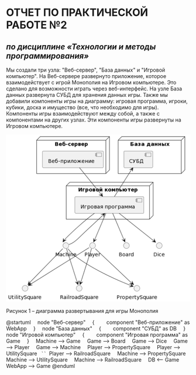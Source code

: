 # **ОТЧЕТ ПО ПРАКТИЧЕСКОЙ РАБОТЕ №2**
## *по дисциплине «Технологии и методы программирования»*

Мы создали три узла: "Веб-сервер", "База данных" и "Игровой компьютер". На Веб-сервере развернуто приложение, которое взаимодействует с игрой Монополия на Игровом компьютере. Это сделано для возможности играть через веб-интерфейс. На узле База данных развернута СУБД для хранения данных игры.
Также мы добавили компоненты игры на диаграмму: игровая программа, игроки, кубики, доска и имущество (все, что необходимо для игры). Компоненты игры взаимодействуют между собой, а также с компонентами на других узлах. Эти компоненты игры развернуты на Игровом компьютере.

![](Deployment_diagram.png)

Рисунок 1 – диаграмма развертывания для игры Монополия

@startuml
`  `node "Веб-сервер"
`  `{
`    `component "Веб-приложение" as WebApp
`  `}
`  `node "База данных"
`  `{
`    `component "СУБД" as DB
`  `}
`  `node "Игровой компьютер"
`  `{
`    `component "Игровая программа" as Game
`  `}
`  `Machine --> Game
`  `Game --> Board
`  `Game --> Dice
`  `Game --> Player
`  `Game --> Machine
`  `Player --> PropertySquare
`  `Player --> UtilitySquare
`  ``  `Player --> RailroadSquare
`  `Machine --> PropertySquare
`  `Machine --> UtilitySquare
`  `Machine --> RailroadSquare
`  `DB <-- Game
`  `WebApp --> Game
@enduml
